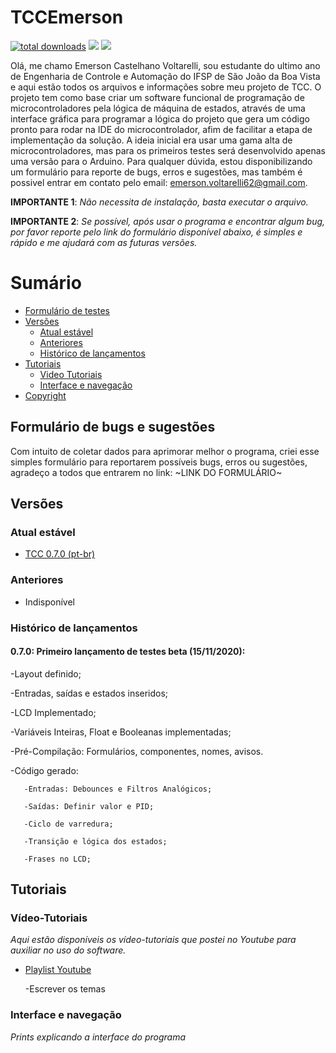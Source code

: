# TCCEmerson

[![total downloads](https://img.shields.io/github/downloads/EmersonCV/TCCEmerson/total)](https://github.com/EmersonCV/TCCEmerson/releases) ![](https://img.shields.io/badge/Email-emerson.voltarelli62%40gmail.com-green) ![](https://img.shields.io/badge/Versão-0.7.0_Beta-yellow)

Olá, me chamo Emerson Castelhano Voltarelli, sou estudante do ultimo ano de Engenharia de Controle e Automação do IFSP de São João da Boa Vista e aqui estão todos os arquivos e informações sobre meu projeto de TCC. O projeto tem como base criar um software funcional de programação de microcontroladores pela lógica de máquina de estados, através de uma interface gráfica para programar a lógica do projeto que gera um código pronto para rodar na IDE do microcontrolador, afim de facilitar a etapa de implementação da solução. A ideia inicial era usar uma gama alta de microcontroladores, mas para os primeiros testes será desenvolvido apenas uma versão para o Arduino. Para qualquer dúvida, estou disponibilizando um formulário para reporte de bugs, erros e sugestões, mas também é possivel entrar em contato pelo email: emerson.voltarelli62@gmail.com.

**IMPORTANTE 1**: *Não necessita de instalação, basta executar o arquivo.*

**IMPORTANTE 2**: *Se possível, após usar o programa e encontrar algum bug, por favor reporte pelo link do formulário disponível abaixo, é simples e rápido e me ajudará com as futuras versões.*

# Sumário

<!--toc-start-->
* [Formulário de testes](#formulário-de-testes)
* [Versões](#versões)
  * [Atual estável](#atual-estável)
  * [Anteriores](#anteriores)
  * [Histórico de lançamentos](#histórico-de-lançamentos)
* [Tutoriais](#tutoriais)
  * [Video Tutoriais](#vídeo-tutoriais)
  * [Interface e navegação](#interface-e-navegação)
* [Copyright](https://github.com/EmersonCV/TCCEmerson/blob/master/LICENSE)
<!--toc-end-->

## Formulário de bugs e sugestões

Com intuito de coletar dados para aprimorar melhor o programa, criei esse simples formulário para reportarem possíveis bugs, erros ou sugestões, agradeço a todos que entrarem no link: ~LINK DO FORMULÁRIO~

## Versões

### Atual estável

* [TCC 0.7.0 (pt-br)](https://github.com/EmersonCV/TCCEmerson/releases/tag/v0.7.0-beta-(ptBR))

### Anteriores

- Indisponível

### Histórico de lançamentos

#### 0.7.0: Primeiro lançamento de testes beta (15/11/2020):

  -Layout definido;
  
  -Entradas, saídas e estados inseridos;
  
  -LCD Implementado;
  
  -Variáveis Inteiras, Float e Booleanas implementadas;
  
  -Pré-Compilação: Formulários, componentes, nomes, avisos.
  
  -Código gerado:
  
       -Entradas: Debounces e Filtros Analógicos;
       
       -Saídas: Definir valor e PID;
       
       -Ciclo de varredura;
       
       -Transição e lógica dos estados;
       
       -Frases no LCD;
   

## Tutoriais

### Vídeo-Tutoriais

*Aqui estão disponíveis os vídeo-tutoriais que postei no Youtube para auxiliar no uso do software.*

* [Playlist Youtube](https://www.youtube.com/playlist?list=PL3qKEtYRgLbeH7AN0ey96xThbChCQA10R)

  -Escrever os temas
  
### Interface e navegação

*Prints explicando a interface do programa*
